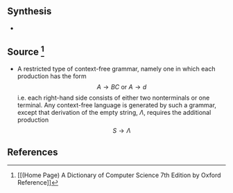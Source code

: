 ## Synthesis
- 
## Source [^1]
- A restricted type of context-free grammar, namely one in which each production has the form$$A \rightarrow BC \text{ or } A \rightarrow d$$i.e. each right-hand side consists of either two nonterminals or one terminal. Any context-free language is generated by such a grammar, except that derivation of the empty string, $\Lambda$, requires the additional production$$S \rightarrow \Lambda$$
## References

[^1]: [[(Home Page) A Dictionary of Computer Science 7th Edition by Oxford Reference]]